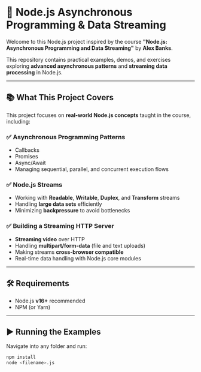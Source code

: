 # 📡 Node.js Asynchronous Programming & Data Streaming

Welcome to this Node.js project inspired by the course **"Node.js: Asynchronous Programming and Data Streaming"** by **Alex Banks**.

This repository contains practical examples, demos, and exercises exploring **advanced asynchronous patterns** and **streaming data processing** in Node.js.

---

## 📚 What This Project Covers

This project focuses on **real-world Node.js concepts** taught in the course, including:

### ✅ Asynchronous Programming Patterns

- Callbacks  
- Promises  
- Async/Await  
- Managing sequential, parallel, and concurrent execution flows  

### ✅ Node.js Streams

- Working with **Readable**, **Writable**, **Duplex**, and **Transform** streams  
- Handling **large data sets** efficiently  
- Minimizing **backpressure** to avoid bottlenecks  

### ✅ Building a Streaming HTTP Server

- **Streaming video** over HTTP  
- Handling **multipart/form-data** (file and text uploads)  
- Making streams **cross-browser compatible**  
- Real-time data handling with Node.js core modules  

---

## 🛠️ Requirements

- Node.js **v16+** recommended
- NPM (or Yarn)

---

## ▶️ Running the Examples

Navigate into any folder and run:

```bash
npm install
node <filename>.js

